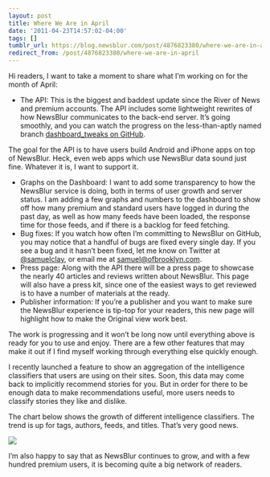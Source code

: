 ```yaml
---
layout: post
title: Where We Are in April
date: '2011-04-23T14:57:02-04:00'
tags: []
tumblr_url: https://blog.newsblur.com/post/4876823380/where-we-are-in-april
redirect_from: /post/4876823380/where-we-are-in-april
---
```

Hi readers, I want to take a moment to share what I’m working on for the month of April:

- The API: This is the biggest and baddest update since the River of News and premium accounts. The API includes some lightweight rewrites of how NewsBlur communicates to the back-end server. It’s going smoothly, and you can watch the progress on the less-than-aptly named branch [dashboard\_tweaks on GitHub](https://github.com/samuelclay/NewsBlur/commits/dashboard_tweaks).  
  
The goal for the API is to have users build Android and iPhone apps on top of NewsBlur. Heck, even web apps which use NewsBlur data sound just fine. Whatever it is, I want to support it.&nbsp;
- Graphs on the Dashboard: I want to add some transparency to how the NewsBlur service is doing, both in terms of user growth and server status. I am adding a few graphs and numbers to the dashboard to show off how many premium and standard users have logged in during the past day, as well as how many feeds have been loaded, the response time for those feeds, and if there is a backlog for feed fetching.
- Bug fixes: If you watch how often I’m committing to NewsBlur on GitHub, you may notice that a handful of bugs are fixed every single day. If you see a bug and it hasn’t been fixed, let me know on Twitter at [@samuelclay](http://twitter.com/samuelclay), or email me at [samuel@ofbrooklyn.com](mailto:samuel@ofbrooklyn.com).
- Press page: Along with the API there will be a press page to showcase the nearly 40 articles and reviews written about NewsBlur. This page will also have a press kit, since one of the easiest ways to get reviewed is to have a number of materials at the ready.
- Publisher information: If you’re a publisher and you want to make sure the NewsBlur experience is tip-top for your readers, this new page will highlight how to make the Original view work best.

The work is progressing and it won’t be long now until everything above is ready for you to use and enjoy. There are a few other features that may make it out if I find myself working through everything else quickly enough.

I recently launched a feature to show an aggregation of the intelligence classifiers that users are using on their sites. Soon, this data may come back to implicitly recommend stories for you. But in order for there to be enough data to make recommendations useful, more users needs to classify stories they like and dislike.

The chart below shows the growth of different intelligence classifiers. The trend is up for tags, authors, feeds, and titles. That’s very good news.

![](http://cl.ly/6D0o/classifiers.png)

I’m also happy to say that as NewsBlur continues to grow, and with a few hundred premium users, it is becoming quite a big network of readers.

